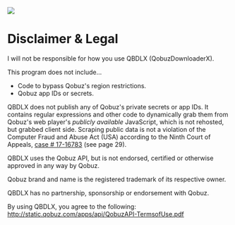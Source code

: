 <p style="align:center;">
  <a href="https://github.com/ImAiiR/QobuzDownloaderX">
    <img src="https://github.com/ImAiiR/QobuzDownloaderX/blob/master/QobuzDownloaderX/Resources/qbdlx.png?raw=true" />
  </a>
</p>

# Disclaimer & Legal
I will not be responsible for how you use QBDLX (QobuzDownloaderX). 

This program does not include...
- Code to bypass Qobuz's region restrictions.
- Qobuz app IDs or secrets.

QBDLX does not publish any of Qobuz's private secrets or app IDs. It contains regular expressions and other code to dynamically grab them from Qobuz's web player's *publicly available*  JavaScript, which is not rehosted, but grabbed client side. Scraping public data is not a violation of the Computer Fraud and Abuse Act (USA) according to the Ninth Court of Appeals, [case # 17-16783](http://cdn.ca9.uscourts.gov/datastore/opinions/2019/09/09/17-16783.pdf) (see page 29). 

QBDLX uses the Qobuz API, but is not endorsed, certified or otherwise approved in any way by Qobuz.

Qobuz brand and name is the registered trademark of its respective owner.

QBDLX has no partnership, sponsorship or endorsement with Qobuz.

By using QBDLX, you agree to the following: http://static.qobuz.com/apps/api/QobuzAPI-TermsofUse.pdf
